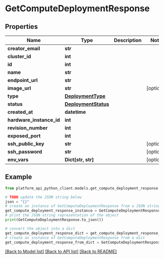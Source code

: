 # GetComputeDeploymentResponse


## Properties

Name | Type | Description | Notes
------------ | ------------- | ------------- | -------------
**creator_email** | **str** |  | 
**cluster_id** | **int** |  | 
**id** | **int** |  | 
**name** | **str** |  | 
**endpoint_url** | **str** |  | 
**image_url** | **str** |  | [optional] 
**type** | [**DeploymentType**](DeploymentType.md) |  | 
**status** | [**DeploymentStatus**](DeploymentStatus.md) |  | 
**created_at** | **datetime** |  | 
**hardware_instance_id** | **int** |  | 
**revision_number** | **int** |  | 
**exposed_port** | **int** |  | 
**ssh_public_key** | **str** |  | [optional] 
**ssh_password** | **str** |  | [optional] 
**env_vars** | **Dict[str, str]** |  | [optional] 

## Example

```python
from platform_api_python_client.models.get_compute_deployment_response import GetComputeDeploymentResponse

# TODO update the JSON string below
json = "{}"
# create an instance of GetComputeDeploymentResponse from a JSON string
get_compute_deployment_response_instance = GetComputeDeploymentResponse.from_json(json)
# print the JSON string representation of the object
print(GetComputeDeploymentResponse.to_json())

# convert the object into a dict
get_compute_deployment_response_dict = get_compute_deployment_response_instance.to_dict()
# create an instance of GetComputeDeploymentResponse from a dict
get_compute_deployment_response_from_dict = GetComputeDeploymentResponse.from_dict(get_compute_deployment_response_dict)
```
[[Back to Model list]](../README.md#documentation-for-models) [[Back to API list]](../README.md#documentation-for-api-endpoints) [[Back to README]](../README.md)


